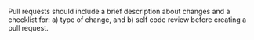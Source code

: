 Pull requests should include a brief description about changes and a checklist for: a) type of change, and b) self code review before creating a pull request.
